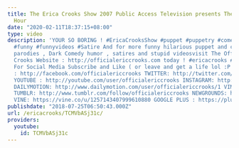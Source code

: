```yaml
---
title: The Erica Crooks Show 2007 Public Access Television presents The Happy Sappy
  Hour
date: "2020-02-11T18:37:15+08:00"
type: video
description: 'YOUR SO BORING ! #EricaCrooksShow #puppet #puppetry #comedy #humor #lol
  #funny #funnyvideos #Satire And for more funny hilarious puppet and cartoon animation
  parodies , Dark Comedy humor , satires and stupid videosvisit The Official Erica
  Crooks Website : http://officialericcrooks.com today ! #ericacrooks #officialericcrooks
  For Social Media Subscribe and Like ( or leave and get a life lol :P ) . FACEBOOK
  : http://facebook.com/officialericcrooks TWITTER: http://twitter.com/crooks_erica
  YOUTUBE : http://youtube.com/user/officialericcrooks INSTAGRAM: http://Instagram.com/officialericcrooks/
  DAILYMOTION: http://www.dailymotion.com/user/officialericcrooks/1 VIMEO: https://vimeo.com/officialericcrooks
  TUMBLR: http://www.tumblr.com/follow/officialericcrooks NEWGROUNDS: http://officialericcrooks.newgrounds.com
  VINE: https://vine.co/u/1257143407999610880 GOOGLE PLUS : https://plus.google.com/+Officialericcrooks'
publishdate: "2018-07-25T06:50:43.000Z"
url: /ericacrooks/TCMVbASj31c/
providers:
  youtube:
    id: TCMVbASj31c
---
```

